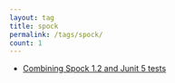 ```yaml
---
layout: tag
title: spock
permalink: /tags/spock/
count: 1
---
```


- [Combining Spock 1.2 and Junit 5 tests](http://thoughts.tostring.blog/spock-jupiter/)

